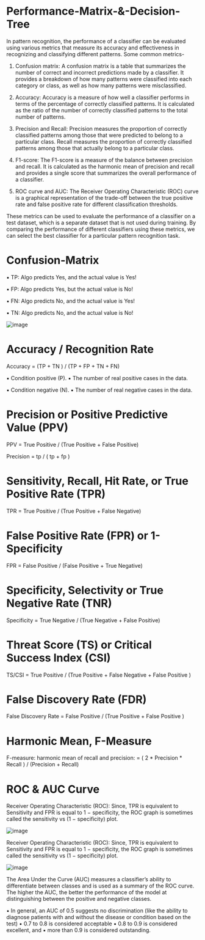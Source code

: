 # Performance-Matrix-&-Decision-Tree

In pattern recognition, the performance of a classifier can be evaluated using various metrics that measure its accuracy and
effectiveness in recognizing and classifying different patterns. Some common metrics-

1. Confusion matrix: A confusion matrix is a table that summarizes the number of correct and incorrect predictions made by a
classifier. It provides a breakdown of how many patterns were classified into each category or class, as well as how many
patterns were misclassified.

2. Accuracy: Accuracy is a measure of how well a classifier performs in terms of the percentage of correctly classified patterns. It is
calculated as the ratio of the number of correctly classified patterns to the total number of patterns.

3. Precision and Recall: Precision measures the proportion of correctly classified patterns among those that were predicted to
belong to a particular class. Recall measures the proportion of correctly classified patterns among those that actually belong to a
particular class.

4. F1-score: The F1-score is a measure of the balance between precision and recall. It is calculated as the harmonic mean of
precision and recall and provides a single score that summarizes the overall performance of a classifier.

5. ROC curve and AUC: The Receiver Operating Characteristic (ROC) curve is a graphical representation of the trade-off between
the true positive rate and false positive rate for different classification thresholds.

These metrics can be used to evaluate the performance of a classifier on a test dataset, which is a separate dataset that is not used
during training. By comparing the performance of different classifiers using these metrics, we can select the best classifier for a
particular pattern recognition task.

# Confusion-Matrix

▪ TP: Algo predicts Yes, and
the actual value is Yes!

▪ FP: Algo predicts Yes, but
the actual value is No!

▪ FN: Algo predicts No, and
the actual value is Yes!

▪ TN: Algo predicts No, and
the actual value is No!

![image](https://github.com/TITHI-KHAN/Performance-Matrix-and-Decision-Tree/assets/65033964/8e82e583-f14f-4997-aef4-e5a4de3e0359)

# Accuracy / Recognition Rate

Accuracy = (TP + TN ) / (TP + FP + TN + FN)

▪ Condition positive (P).
▪ The number of real positive cases in the data.

▪ Condition negative (N).
▪ The number of real negative cases in the data.

# Precision or Positive Predictive Value (PPV)

PPV = True Positive / (True Positive + False Positive)

Precision = tp / ( tp + fp )

# Sensitivity, Recall, Hit Rate, or True Positive Rate (TPR)

TPR = True Positive / (True Positive + False Negative)

# False Positive Rate (FPR) or 1-Specificity

FPR = False Positive / (False Positive + True Negative)

# Specificity, Selectivity or True Negative Rate (TNR)

Specificity = True Negative / (True Negative + False Positive)

# Threat Score (TS) or Critical Success Index (CSI)

TS/CSI = True Positive / (True Positive + False Negative + False Positive )

# False Discovery Rate (FDR)

False Discovery Rate = False Positive / (True Positive + False Positive )

# Harmonic Mean, F-Measure

F-measure: harmonic mean of recall and precision:
= ( 2 * Precision * Recall ) / (Precision + Recall)

# ROC & AUC Curve

Receiver Operating Characteristic (ROC): Since, TPR is equivalent to Sensitivity and FPR is equal to 1 − specificity, the ROC graph is sometimes called the sensitivity vs (1 − specificity) plot. 

![image](https://github.com/TITHI-KHAN/Performance-Matrix-and-Decision-Tree/assets/65033964/f6070f78-6a5a-4201-8f22-c9d3648f2848)

Receiver Operating Characteristic (ROC): Since, TPR is equivalent to Sensitivity and FPR is equal to 1 − specificity, the ROC graph is sometimes called the sensitivity vs (1 − specificity) plot.

![image](https://github.com/TITHI-KHAN/Performance-Matrix-and-Decision-Tree/assets/65033964/3e8bc5b6-7788-497c-81cf-e0e7dc58875f)

The Area Under the Curve (AUC) measures a classifier’s ability to differentiate between classes and is used as a summary of the ROC curve. The higher the AUC, the better the performance of the model at distinguishing between the positive and negative classes.

▪ In general, an AUC of 0.5 suggests no discrimination (like the ability to diagnose patients with and without the disease or condition based on the test)
▪ 0.7 to 0.8 is considered acceptable
▪ 0.8 to 0.9 is considered excellent, and
▪ more than 0.9 is considered outstanding.
